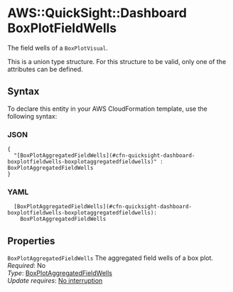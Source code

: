 # AWS::QuickSight::Dashboard BoxPlotFieldWells<a name="aws-properties-quicksight-dashboard-boxplotfieldwells"></a>

The field wells of a `BoxPlotVisual`\.

This is a union type structure\. For this structure to be valid, only one of the attributes can be defined\.

## Syntax<a name="aws-properties-quicksight-dashboard-boxplotfieldwells-syntax"></a>

To declare this entity in your AWS CloudFormation template, use the following syntax:

### JSON<a name="aws-properties-quicksight-dashboard-boxplotfieldwells-syntax.json"></a>

```
{
  "[BoxPlotAggregatedFieldWells](#cfn-quicksight-dashboard-boxplotfieldwells-boxplotaggregatedfieldwells)" : BoxPlotAggregatedFieldWells
}
```

### YAML<a name="aws-properties-quicksight-dashboard-boxplotfieldwells-syntax.yaml"></a>

```
  [BoxPlotAggregatedFieldWells](#cfn-quicksight-dashboard-boxplotfieldwells-boxplotaggregatedfieldwells):
    BoxPlotAggregatedFieldWells
```

## Properties<a name="aws-properties-quicksight-dashboard-boxplotfieldwells-properties"></a>

`BoxPlotAggregatedFieldWells` <a name="cfn-quicksight-dashboard-boxplotfieldwells-boxplotaggregatedfieldwells"></a>
The aggregated field wells of a box plot\.  
_Required_: No  
_Type_: [BoxPlotAggregatedFieldWells](aws-properties-quicksight-dashboard-boxplotaggregatedfieldwells.md)  
_Update requires_: [No interruption](https://docs.aws.amazon.com/AWSCloudFormation/latest/UserGuide/using-cfn-updating-stacks-update-behaviors.html#update-no-interrupt)
